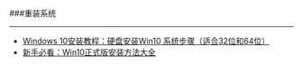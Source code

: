 ###重装系统

----
-  [Windows 10安装教程：硬盘安装Win10 系统步骤（适合32位和64位）](http://blog.itful.com/articles/2015/5443_windows-10-hard-disk.html)
-  [新手必看：Win10正式版安装方法大全](http://www.ithome.com/html/win10/164762.htm )